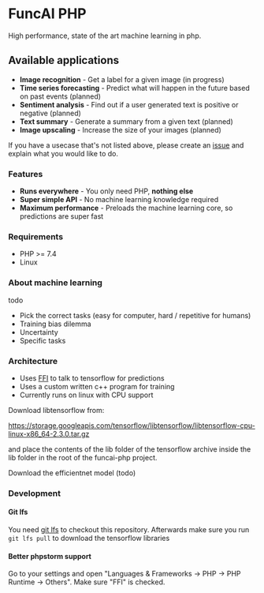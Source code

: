 # FuncAI PHP
High performance, state of the art machine learning in php.

## Available applications

 - **Image recognition** - Get a label for a given image (in progress)
 - **Time series forecasting** - Predict what will happen in the future based on past events (planned)
 - **Sentiment analysis** - Find out if a user generated text is positive or negative (planned)
 - **Text summary** - Generate a summary from a given text (planned)
 - **Image upscaling** - Increase the size of your images (planned)
 
If you have a usecase that's not listed above, please create an [issue](https://github.com/funcai/funcai-php/issues/new) and explain what you would like to do.

### Features

 - **Runs everywhere** - You only need PHP, **nothing else**
 - **Super simple API** - No machine learning knowledge required
 - **Maximum performance** - Preloads the machine learning core, so predictions are super fast

### Requirements

 - PHP >= 7.4
 - Linux

### About machine learning
todo
 - Pick the correct tasks (easy for computer, hard / repetitive for humans)
 - Training bias dilemma
 - Uncertainty
 - Specific tasks

### Architecture

 - Uses [FFI](https://www.php.net/manual/en/class.ffi.php) to talk to tensorflow for predictions
 - Uses a custom written c++ program for training
 - Currently runs on linux with CPU support

Download libtensorflow from:

https://storage.googleapis.com/tensorflow/libtensorflow/libtensorflow-cpu-linux-x86_64-2.3.0.tar.gz

and place the contents of the lib folder of the tensorflow archive inside the lib folder in the root of the funcai-php project.

Download the efficientnet model (todo)


### Development

#### Git lfs
You need [git lfs](https://git-lfs.github.com/) to checkout this repository.
Afterwards make sure you run `git lfs pull` to download the tensorflow libraries

#### Better phpstorm support
Go to your settings and open "Languages & Frameworks -> PHP -> PHP Runtime -> Others". Make sure "FFI" is checked. 
